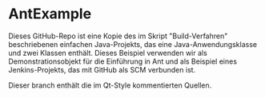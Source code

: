 # AntExample
Dieses GitHub-Repo ist eine Kopie des im Skript "Build-Verfahren" beschriebenen einfachen Java-Projekts, das eine Java-Anwendungsklasse und zwei Klassen enthält. Dieses Beispiel verwenden wir als Demonstrationsobjekt für die Einführung in Ant und als Beispiel eines Jenkins-Projekts, das mit GitHub als SCM verbunden ist. 

Dieser branch enthält die im Qt-Style kommentierten Quellen.
